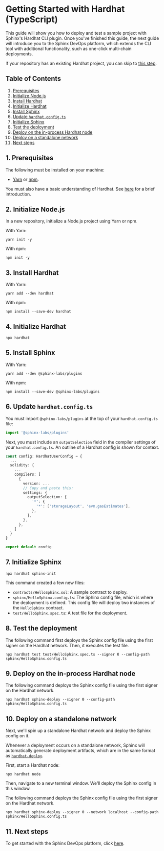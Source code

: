 # Getting Started with Hardhat (TypeScript)

This guide will show you how to deploy and test a sample project with Sphinx's Hardhat CLI plugin. Once you've finished this guide, the next guide will introduce you to the Sphinx DevOps platform, which extends the CLI tool with additional functionality, such as one-click multi-chain deployments.

If your repository has an existing Hardhat project, you can skip to [this step](#5-install-sphinx).

## Table of Contents

1. [Prerequisites](#1-prerequisites)
2. [Initialize Node.js](#2-initialize-nodejs)
3. [Install Hardhat](#3-install-hardhat)
4. [Initialize Hardhat](#4-initialize-hardhat)
5. [Install Sphinx](#5-install-sphinx)
6. [Update `hardhat.config.ts`](#6-update-hardhatconfigts)
7. [Initialize Sphinx](#7-initialize-sphinx)
8. [Test the deployment](#8-test-the-deployment)
9. [Deploy on the in-process Hardhat node](#9-deploy-on-the-in-process-hardhat-node)
10. [Deploy on a standalone network](#10-deploy-on-a-standalone-network)
11. [Next steps](#11-next-steps)

## 1. Prerequisites

The following must be installed on your machine:
- [Yarn](https://classic.yarnpkg.com/lang/en/docs/install/) or [npm](https://docs.npmjs.com/downloading-and-installing-node-js-and-npm).

You must also have a basic understanding of Hardhat. See [here](https://hardhat.org/hardhat-runner/docs/getting-started) for a brief introduction.

## 2. Initialize Node.js

In a new repository, initialize a Node.js project using Yarn or npm.

With Yarn:
```
yarn init -y
```

With npm:
```
npm init -y
```

## 3. Install Hardhat

With Yarn:
```
yarn add --dev hardhat
```

With npm:
```
npm install --save-dev hardhat
```

## 4. Initialize Hardhat

```
npx hardhat
```

## 5. Install Sphinx

With Yarn:
```
yarn add --dev @sphinx-labs/plugins
```
With npm:
```
npm install --save-dev @sphinx-labs/plugins
```

## 6. Update `hardhat.config.ts`

You must import `@sphinx-labs/plugins` at the top of your `hardhat.config.ts` file:

```ts
import '@sphinx-labs/plugins'
```

Next, you must include an `outputSelection` field in the compiler settings of your `hardhat.config.ts`. An outline of a Hardhat config is shown for context.

```ts
const config: HardhatUserConfig = {
  ...
  solidity: {
    ...
    compilers: [
      {
        version: ...
        // Copy and paste this:
        settings: {
          outputSelection: {
            '*': {
              '*': ['storageLayout', 'evm.gasEstimates'],
            },
          },
        },
      },
    ]
  }
}

export default config
```

## 7. Initialize Sphinx

```
npx hardhat sphinx-init
```

This command created a few new files:
- `contracts/HelloSphinx.sol`: A sample contract to deploy.
- `sphinx/HelloSphinx.config.ts`: The Sphinx config file, which is where the deployment is defined. This config file will deploy two instances of the `HelloSphinx` contract.
- `test/HelloSphinx.spec.ts`: A test file for the deployment.

## 8. Test the deployment

The following command first deploys the Sphinx config file using the first signer on the Hardhat network. Then, it executes the test file.

```
npx hardhat test test/HelloSphinx.spec.ts --signer 0 --config-path sphinx/HelloSphinx.config.ts
```

## 9. Deploy on the in-process Hardhat node

The following command deploys the Sphinx config file using the first signer on the Hardhat network.

```
npx hardhat sphinx-deploy --signer 0 --config-path sphinx/HelloSphinx.config.ts
```

## 10. Deploy on a standalone network

Next, we'll spin up a standalone Hardhat network and deploy the Sphinx config on it.

Whenever a deployment occurs on a standalone network, Sphinx will automatically generate deployment artifacts, which
are in the same format as [`hardhat-deploy`](https://github.com/wighawag/hardhat-deploy).

First, start a Hardhat node:
```
npx hardhat node
```

Then, navigate to a new terminal window. We'll deploy the Sphinx config in this window.

The following command deploys the Sphinx config file using the first signer on the Hardhat network.

```
npx hardhat sphinx-deploy --signer 0 --network localhost --config-path sphinx/HelloSphinx.config.ts
```

## 11. Next steps

To get started with the Sphinx DevOps platform, click [here](https://github.com/sphinx-labs/sphinx/blob/develop/docs/ops-hardhat-getting-started.md).

